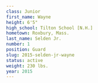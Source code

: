 ```yaml
---
class: Junior
first_name: Wayne
height: 6'5"
high_school: Tilton School [N.H.]
hometown: Roxbury, Mass.
last_name: Selden Jr.
number: 1
position: Guard
slug: 2015-selden-jr-wayne
status: active
weight: 230 lbs.
year: 2015
---
```

